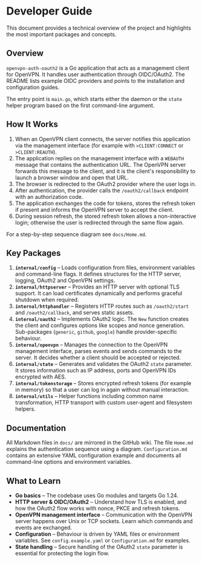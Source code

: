 # Developer Guide

This document provides a technical overview of the project and highlights the most important packages and concepts.

## Overview

`openvpn-auth-oauth2` is a Go application that acts as a management client for OpenVPN. It handles user authentication through OIDC/OAuth2. The README lists example OIDC providers and points to the installation and configuration guides.

The entry point is `main.go`, which starts either the daemon or the `state` helper program based on the first command-line argument.

## How It Works

1. When an OpenVPN client connects, the server notifies this application via the management interface (for example with `>CLIENT:CONNECT` or `>CLIENT:REAUTH`).
2. The application replies on the management interface with a `WEBAUTH` message that contains the authentication URL. The OpenVPN server forwards this message to the client, and it is the client's responsibility to launch a browser window and open that URL.
3. The browser is redirected to the OAuth2 provider where the user logs in.
4. After authentication, the provider calls the `/oauth2/callback` endpoint with an authorization code.
5. The application exchanges the code for tokens, stores the refresh token if present and informs the OpenVPN server to accept the client.
6. During session refresh, the stored refresh token allows a non-interactive login; otherwise the user is redirected through the same flow again.

For a step-by-step sequence diagram see `docs/Home.md`.

## Key Packages

1. **`internal/config`** – Loads configuration from files, environment variables and command-line flags. It defines structures for the HTTP server, logging, OAuth2 and OpenVPN settings.
2. **`internal/httpserver`** – Provides an HTTP server with optional TLS support. It can load certificates dynamically and performs graceful shutdown when required.
3. **`internal/httphandler`** – Registers HTTP routes such as `/oauth2/start` and `/oauth2/callback`, and serves static assets.
4. **`internal/oauth2`** – Implements OAuth2 logic. The `New` function creates the client and configures options like scopes and nonce generation. Sub-packages (`generic`, `github`, `google`) handle provider-specific behaviour.
5. **`internal/openvpn`** – Manages the connection to the OpenVPN management interface, parses events and sends commands to the server. It decides whether a client should be accepted or rejected.
6. **`internal/state`** – Generates and validates the OAuth2 `state` parameter. It stores information such as IP address, ports and OpenVPN IDs encrypted with AES.
7. **`internal/tokenstorage`** – Stores encrypted refresh tokens (for example in memory) so that a user can log in again without manual interaction.
8. **`internal/utils`** – Helper functions including common name transformation, HTTP transport with custom user-agent and filesystem helpers.

## Documentation

All Markdown files in `docs/` are mirrored in the GitHub wiki. The file `Home.md` explains the authentication sequence using a diagram. `Configuration.md` contains an extensive YAML configuration example and documents all command-line options and environment variables.

## What to Learn

- **Go basics** – The codebase uses Go modules and targets Go 1.24.
- **HTTP server & OIDC/OAuth2** – Understand how TLS is enabled, and how the OAuth2 flow works with nonce, PKCE and refresh tokens.
- **OpenVPN management interface** – Communication with the OpenVPN server happens over Unix or TCP sockets. Learn which commands and events are exchanged.
- **Configuration** – Behaviour is driven by YAML files or environment variables. See `config.example.yaml` or `Configuration.md` for examples.
- **State handling** – Secure handling of the OAuth2 `state` parameter is essential for protecting the login flow.

